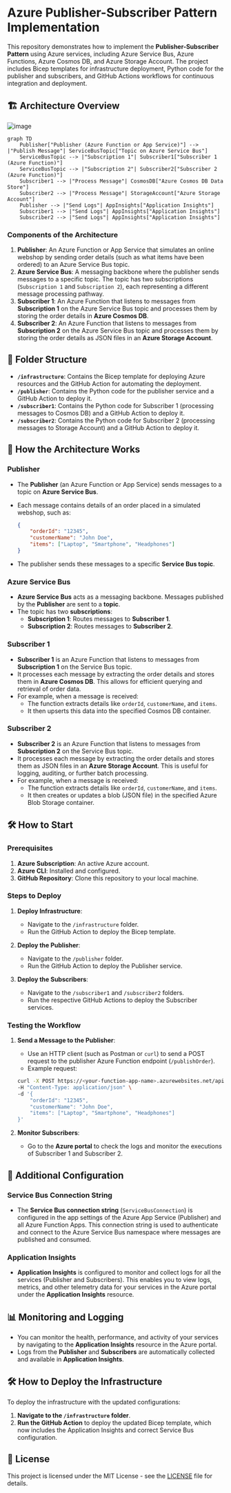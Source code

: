 # Azure Publisher-Subscriber Pattern Implementation

This repository demonstrates how to implement the **Publisher-Subscriber Pattern** using Azure services, including Azure Service Bus, Azure Functions, Azure Cosmos DB, and Azure Storage Account. The project includes Bicep templates for infrastructure deployment, Python code for the publisher and subscribers, and GitHub Actions workflows for continuous integration and deployment.

## 🏗️ Architecture Overview

![image](https://github.com/user-attachments/assets/e2f2ab41-9f87-41d6-8aa4-37c1875583ca)


```mermaid
graph TD
    Publisher["Publisher (Azure Function or App Service)"] --> |"Publish Message"| ServiceBusTopic["Topic on Azure Service Bus"]
    ServiceBusTopic --> |"Subscription 1"| Subscriber1["Subscriber 1 (Azure Function)"]
    ServiceBusTopic --> |"Subscription 2"| Subscriber2["Subscriber 2 (Azure Function)"]
    Subscriber1 --> |"Process Message"| CosmosDB["Azure Cosmos DB Data Store"]
    Subscriber2 --> |"Process Message"| StorageAccount["Azure Storage Account"]
    Publisher --> |"Send Logs"| AppInsights["Application Insights"]
    Subscriber1 --> |"Send Logs"| AppInsights["Application Insights"]
    Subscriber2 --> |"Send Logs"| AppInsights["Application Insights"]
```

### Components of the Architecture

1. **Publisher**: An Azure Function or App Service that simulates an online webshop by sending order details (such as what items have been ordered) to an Azure Service Bus topic.
2. **Azure Service Bus**: A messaging backbone where the publisher sends messages to a specific topic. The topic has two subscriptions (`Subscription 1` and `Subscription 2`), each representing a different message processing pathway.
3. **Subscriber 1**: An Azure Function that listens to messages from **Subscription 1** on the Azure Service Bus topic and processes them by storing the order details in **Azure Cosmos DB**.
4. **Subscriber 2**: An Azure Function that listens to messages from **Subscription 2** on the Azure Service Bus topic and processes them by storing the order details as JSON files in an **Azure Storage Account**.

## 📑 Folder Structure

- **`/infrastructure`**: Contains the Bicep template for deploying Azure resources and the GitHub Action for automating the deployment.
- **`/publisher`**: Contains the Python code for the publisher service and a GitHub Action to deploy it.
- **`/subscriber1`**: Contains the Python code for Subscriber 1 (processing messages to Cosmos DB) and a GitHub Action to deploy it.
- **`/subscriber2`**: Contains the Python code for Subscriber 2 (processing messages to Storage Account) and a GitHub Action to deploy it.

## 📝 How the Architecture Works

### Publisher

- The **Publisher** (an Azure Function or App Service) sends messages to a topic on **Azure Service Bus**.
- Each message contains details of an order placed in a simulated webshop, such as:

  ```json
  {
      "orderId": "12345",
      "customerName": "John Doe",
      "items": ["Laptop", "Smartphone", "Headphones"]
  }
  ```

- The publisher sends these messages to a specific **Service Bus topic**.

### Azure Service Bus

- **Azure Service Bus** acts as a messaging backbone. Messages published by the **Publisher** are sent to a **topic**.
- The topic has two **subscriptions**:
  - **Subscription 1**: Routes messages to **Subscriber 1**.
  - **Subscription 2**: Routes messages to **Subscriber 2**.

### Subscriber 1

- **Subscriber 1** is an Azure Function that listens to messages from **Subscription 1** on the Service Bus topic.
- It processes each message by extracting the order details and stores them in **Azure Cosmos DB**. This allows for efficient querying and retrieval of order data.
- For example, when a message is received:
  - The function extracts details like `orderId`, `customerName`, and `items`.
  - It then upserts this data into the specified Cosmos DB container.

### Subscriber 2

- **Subscriber 2** is an Azure Function that listens to messages from **Subscription 2** on the Service Bus topic.
- It processes each message by extracting the order details and stores them as JSON files in an **Azure Storage Account**. This is useful for logging, auditing, or further batch processing.
- For example, when a message is received:
  - The function extracts details like `orderId`, `customerName`, and `items`.
  - It then creates or updates a blob (JSON file) in the specified Azure Blob Storage container.

## 🛠️ How to Start

### Prerequisites

1. **Azure Subscription**: An active Azure account.
2. **Azure CLI**: Installed and configured.
3. **GitHub Repository**: Clone this repository to your local machine.

### Steps to Deploy

1. **Deploy Infrastructure**:
   - Navigate to the `/infrastructure` folder.
   - Run the GitHub Action to deploy the Bicep template.

2. **Deploy the Publisher**:
   - Navigate to the `/publisher` folder.
   - Run the GitHub Action to deploy the Publisher service.

3. **Deploy the Subscribers**:
   - Navigate to the `/subscriber1` and `/subscriber2` folders.
   - Run the respective GitHub Actions to deploy the Subscriber services.

### Testing the Workflow

1. **Send a Message to the Publisher**:
   - Use an HTTP client (such as Postman or `curl`) to send a POST request to the publisher Azure Function endpoint (`/publishOrder`).
   - Example request:

   ```bash
   curl -X POST https://<your-function-app-name>.azurewebsites.net/api/publishOrder \
   -H "Content-Type: application/json" \
   -d '{
       "orderId": "12345",
       "customerName": "John Doe",
       "items": ["Laptop", "Smartphone", "Headphones"]
   }'
   ```

2. **Monitor Subscribers**:
   - Go to the **Azure portal** to check the logs and monitor the executions of Subscriber 1 and Subscriber 2.

## 🔧 Additional Configuration

### Service Bus Connection String

- The **Service Bus connection string** (`ServiceBusConnection`) is configured in the app settings of the Azure App Service (Publisher) and all Azure Function Apps. This connection string is used to authenticate and connect to the Azure Service Bus namespace where messages are published and consumed.

### Application Insights

- **Application Insights** is configured to monitor and collect logs for all the services (Publisher and Subscribers). This enables you to view logs, metrics, and other telemetry data for your services in the Azure portal under the **Application Insights** resource.

## 📊 Monitoring and Logging

- You can monitor the health, performance, and activity of your services by navigating to the **Application Insights** resource in the Azure portal.
- Logs from the **Publisher** and **Subscribers** are automatically collected and available in **Application Insights**.

## 🛠️ How to Deploy the Infrastructure

To deploy the infrastructure with the updated configurations:

1. **Navigate to the `/infrastructure` folder**.
2. **Run the GitHub Action** to deploy the updated Bicep template, which now includes the Application Insights and correct Service Bus configuration.

## 📄 License

This project is licensed under the MIT License - see the [LICENSE](LICENSE) file for details.
